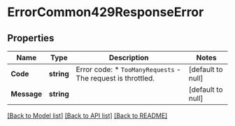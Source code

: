 # ErrorCommon429ResponseError

## Properties
Name | Type | Description | Notes
------------ | ------------- | ------------- | -------------
**Code** | **string** | Error code: * `TooManyRequests` - The request is throttled.  | [default to null]
**Message** | **string** |  | [default to null]

[[Back to Model list]](../README.md#documentation-for-models) [[Back to API list]](../README.md#documentation-for-api-endpoints) [[Back to README]](../README.md)

